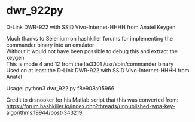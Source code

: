 # dwr_922py
D-Link DWR-922 with SSID Vivo-Internet-HHHH from Anatel Keygen

Much thanks to Selenium on hashkiller forums for implementing the commander binary into an emulator\
Without it would not have been possible to debug this and extract the keygen\
This is mode 4 and 12 from the lte3301 /usr/sbin/commander binary\
Used on at least the D-Link DWR-922 with SSID Vivo-Internet-HHHH from Anatel

Usage: python3 dwr_922.py f8e903a05966

Credit to drsnooker for his Matlab script that this was converted from: https://forum.hashkiller.io/index.php?threads/unpublished-wpa-key-algorithms.19944/post-343219
